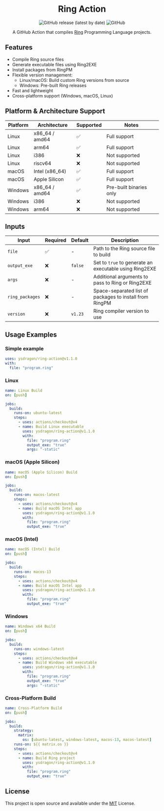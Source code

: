<div align="center">

# Ring Action

![GitHub release (latest by date)](https://img.shields.io/github/v/release/ysdragon/ring-action)
![GitHub](https://img.shields.io/github/license/ysdragon/ring-action)

A GitHub Action that compiles [Ring](https://ring-lang.net/) Programming Language projects.
</div>

## Features

- Compile Ring source files
- Generate executable files using Ring2EXE
- Install packages from RingPM
- Flexible version management:
  - Linux/macOS: Build custom Ring versions from source
  - Windows: Pre-built Ring releases
- Fast and lightweight
- Cross-platform support (Windows, macOS, Linux)

## Platform & Architecture Support

| Platform | Architecture      | Supported | Notes                        |
|----------|------------------|-----------|------------------------------|
| Linux    | x86_64 / amd64   | ✅        | Full support                 |
| Linux    | arm64            | ✅        | Full support                 |
| Linux    | i386             | ❌        | Not supported                |
| Linux    | riscv64          | ❌        | Not supported                |
| macOS    | Intel (x86_64)   | ✅        | Full support                 |
| macOS    | Apple Silicon    | ✅        | Full support      |
| Windows  | x86_64 / amd64   | ✅        | Pre-built binaries only      |
| Windows  | i386             | ❌        | Not supported                |
| Windows  | arm64            | ❌        | Not supported                |

## Inputs

| Input | Required | Default | Description |
|-------|----------|---------|-------------|
| `file` | ✅ | - | Path to the Ring source file to build |
| `output_exe` | ❌ | `false` | Set to `true` to generate an executable using Ring2EXE |
| `args` | ❌ | - | Additional arguments to pass to Ring or Ring2EXE |
| `ring_packages` | ❌ | - | Space-separated list of packages to install from RingPM |
| `version` | ❌ | `v1.23` | Ring compiler version to use |

## Usage Examples

### Simple example 

```yaml
uses: ysdragon/ring-action@v1.1.0
with:
  file: "program.ring"
```

### Linux

```yaml
name: Linux Build
on: [push]

jobs:
  build:
    runs-on: ubuntu-latest
    steps:
      - uses: actions/checkout@v4
      - name: Build Linux executable
        uses: ysdragon/ring-action@v1.1.0
        with:
          file: "program.ring"
          output_exe: "true"
          args: "-static"
```

### macOS (Apple Silicon)

```yaml
name: macOS (Apple Silicon) Build
on: [push]

jobs:
  build:
    runs-on: macos-latest
    steps:
      - uses: actions/checkout@v4
      - name: Build macOS Intel app
        uses: ysdragon/ring-action@v1.1.0
        with:
          file: "program.ring"
          output_exe: "true"
```

### macOS (Intel)

```yaml
name: macOS (Intel) Build
on: [push]

jobs:
  build:
    runs-on: macos-13
    steps:
      - uses: actions/checkout@v4
      - name: Build macOS Intel app
        uses: ysdragon/ring-action@v1.1.0
        with:
          file: "program.ring"
          output_exe: "true"
```

### Windows

```yaml
name: Windows x64 Build
on: [push]

jobs:
  build:
    runs-on: windows-latest
    steps:
      - uses: actions/checkout@v4
      - name: Build Windows x64 executable
        uses: ysdragon/ring-action@v1.1.0
        with:
          file: "program.ring"
          output_exe: "true"
          args: "-static"
```

### Cross-Platform Build

```yaml
name: Cross-Platform Build
on: [push]

jobs:
  build:
    strategy:
      matrix:
        os: [ubuntu-latest, windows-latest, macos-13, macos-latest]
    runs-on: ${{ matrix.os }}
    steps:
      - uses: actions/checkout@v4
      - name: Build Ring project
        uses: ysdragon/ring-action@v1.1.0
        with:
          file: "program.ring"
          output_exe: "true"
```

## License
This project is open source and available under the [MIT](https://github.com/ysdragon/ring-action/blob/main/LICENSE) License.